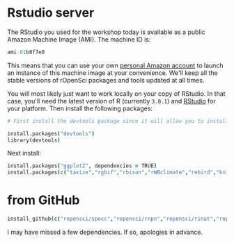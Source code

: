 # Rstudio server

The RStudio you used for the workshop today is available as a public Amazon Machine Image (AMI). The machine ID is:

```coffee
ami-81b8f7e8
```

This means that you can use your own [personal Amazon account](https://console.aws.amazon.com/console/home) to launch an instance of this machine image at your convenience. We'll keep all the stable versions of rOpenSci packages and tools updated at all times. 

You will most likely just want to work locally on your copy of RStudio. In that case, you'll need the latest version of R (currently `3.0.1`) and [RStudio](http://www.rstudio.com/) for your platform. Then install the following packages:

```coffee
# First install the devtools package since it will allow you to install packages directly from GitHub that haven't yet been submitted to CRAN.

install.packages("devtools")
library(devtools)
```

Next install:

```coffee
install.packages("ggplot2", dependencies = TRUE)
install.packages(c("taxize","rgbif","rbison","rWBclimate","rebird","knitr","maptools","dismo","scales","doMC","plyr","vegan","shiny"))
```

# from GitHub

```coffee
install_github(c("ropensci/spocc","ropensci/rnpn","ropensci/rinat","ropensci/rnoaa","ramnathv/rCharts"))
```

I may have missed a few dependencies. If so, apologies in advance. 